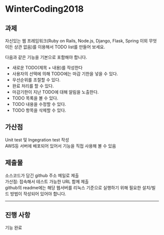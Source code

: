 # WinterCoding2018
## 과제
자신있는 웹 프레임워크(Ruby on Rails, Node.js, Django, Flask, Spring 이외 무엇이든 상관 없음)를 이용해서 TODO list를 만들어 보세요.

다음과 같은 기능을 기본으로 포함해야 합니다.

* 새로운 TODO(제목 + 내용)를 작성한다
* 사용자의 선택에 의해 TODO에는 마감 기한을 넣을 수 있다.
* 우선순위를 조절할 수 있다.
* 완료 처리를 할 수 있다.
* 마감기한이 지난 TODO에 대해 알림을 노출한다.
* TODO 목록을 볼 수 있다.
* TODO 내용을 수정할 수 있다.
* TODO 항목을 삭제할 수 있다.

## 가산점
Unit test 및 Ingegration test 작성<br>
AWS등 서버에 배포되어 있어서 기능을 직접 사용해 볼 수 있음
 
## 제출물
소스코드가 담긴 github 주소 메일로 제출<br>
가산점: 접속해서 테스트 가능한 URL 함께 제출<br>
github의 readme에는 해당 웹서버를 리눅스 기준으로 실행하기 위해 필요한 설치/빌드 방법이 작성되어 있어야 합니다.

<hr/>

## 진행 사항
기능 완료<br>
